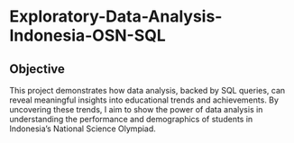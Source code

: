 # Exploratory-Data-Analysis-Indonesia-OSN-SQL
## Objective
This project demonstrates how data analysis, backed by SQL queries, can reveal meaningful insights into educational trends and achievements. By uncovering these trends, I aim to show the power of data analysis in understanding the performance and demographics of students in Indonesia’s National Science Olympiad.

